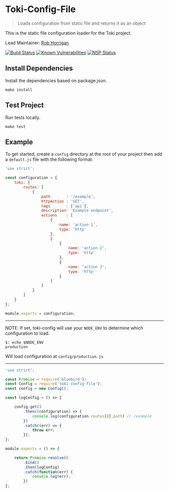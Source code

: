 # Toki-Config-File <!-- Repo Name -->
> Loads configuration from static file and returns it as an object <!-- Repo Brief Description -->

<!-- Long Description -->
This is the static file configuration loader for the Toki project.

<!-- Maintainer (Hint, probably you) -->
Lead Maintainer: [Rob Horrigan](https://github.com/robhorrigan)

<!-- Badges Go Here -->

<!-- Build Status from Travis --><!-- Security Scan from Snyk.io --><!-- Security Scan from NSP -->
[![Build Status](https://travis-ci.org/xogroup/toki-config-file.svg?branch=master)](https://travis-ci.org/xogroup/toki-config-file)
[![Known Vulnerabilities](https://snyk.io/test/github/xogroup/toki-config-file/badge.svg)](https://snyk.io/test/github/xogroup/toki-config-file)
[![NSP Status](https://nodesecurity.io/orgs/xo-group/projects/f49cc4e1-50db-40b1-9d18-b7a84b7f41eb/badge)](https://nodesecurity.io/orgs/xo-group/projects/f49cc4e1-50db-40b1-9d18-b7a84b7f41eb)

<!-- End Badges -->
<!-- Quick Example -->
## Install Dependencies
Install the dependencies based on package.json.
```Text
make install
```

## Test Project
Run tests locally.
```Text
make test
```

## Example
To get started, create a `config` directory at the root of your project then add
a `default.js` file with the following format:

```Javascript
'use strict';

const configuration = {
    toki: {
        routes: [
            {
                path       : '/example',
                httpAction : 'GET',
                tags       : ['api'],
                description: 'Example endpoint',
                actions    : [
                    {
                        name: 'action 1',
                        type: 'http'
                    },
                    [
                        {
                            name: 'action 2',
                            type: 'http'
                        },
                        {
                            name: 'action 3',
                            type: 'http'
                        }
                    ]
                ]
            }
        ]
    }
};

module.exports = configuration;
```

***

NOTE: If set, toki-config will use your `NODE_ENV` to determine which configuration to load.
```
$: echo $NODE_ENV
production
```
Will load configuration at `config/production.js`

***

```Javascript
'use strict';

const Promise = require('bluebird');
const Config = require('toki-config-file');
const config = new Config();

const logConfig = () => {

    config.get()
        .then((configuration) => {
            console.log(configuration.routes[0].path) // /example
        })
        .catch((err) => {
            throw err;
        });
};

module.exports = () => {

    return Promise.resolve()
        .bind()
        .then(logConfig)
        .catch(function(err) {
            console.log(err);
        })
};
```

<!-- Customize this if needed -->

<!-- Anything Else (Sponsors, Links, Etc) -->

